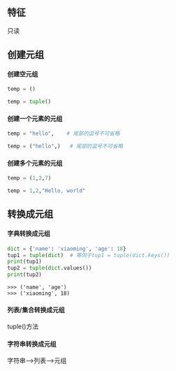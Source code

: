## 特征
只读
## 创建元组
#### 创建空元组
```python
temp = ()
```
```python
temp = tuple()
```
#### 创建一个元素的元组
```python
temp = "hello",    # 尾部的逗号不可省略
```

```python
temp = ("hello",)   # 尾部的逗号不可省略
```
#### 创建多个元素的元组
```python
temp = (1,2,7)
```

```python
temp = 1,2,"Hello, world"
```
## 转换成元组
#### 字典转换成元组
```python
dict = {'name': 'xiaoming', 'age': 18}
tup1 = tuple(dict)  # 等同于tup1 = tuple(dict.keys())
print(tup1)   
tup2 = tuple(dict.values())
print(tup2)
```
```
>>> ('name', 'age')
>>> ('xiaoming', 18)
```
#### 列表/集合转换成元组
tuple()方法
#### 字符串转换成元组
字符串-->列表-->元组
